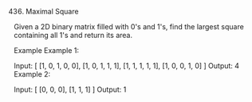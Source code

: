 436. Maximal Square


Given a 2D binary matrix filled with 0's and 1's, find the largest square containing all 1's and return its area.

Example
Example 1:

Input:
[
  [1, 0, 1, 0, 0],
  [1, 0, 1, 1, 1],
  [1, 1, 1, 1, 1],
  [1, 0, 0, 1, 0]
]
Output: 4
Example 2:

Input:
[
  [0, 0, 0],
  [1, 1, 1]
]
Output: 1
